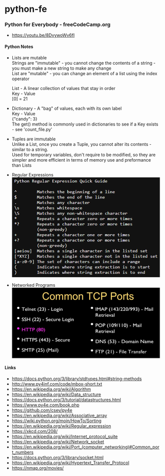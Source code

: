 # python-fe
### Python for Everybody - freeCodeCamp.org
- https://youtu.be/8DvywoWv6fI

#### Python Notes
- Lists are mutable</br>
Strings are "immutable" - you cannot change the contents of a string - you must make a new string to make any change</br>
List are "mutable" - you can change an element of a list using the index operator</br>

    List - A linear collection of values that stay in order</br>
    Key - Value</br>
    [0] = 21</br>
- Dictionary - A "bag" of values, each with its own label</br>
    Key - Value</br>
    {"candy": 3}</br> 
    The get() method is commonly used in dictionaries to see if a Key exists - see 'count_file.py'</br>
- Tuples are immutable</br>
    Unlike a List, once you create a Tuple, you cannot alter its contents - similar to a string.</br>
    Used for temporary variables, don't require to be modified, so they are simpler and more efficient in terms of memory use and preformance than Lists</br>
- Regular Expressions</br>
![](./regex_quick_quide.png)
- Networked Programs</br>
![](./common_tcp_ports.png)


#### Links
- https://docs.python.org/3/library/stdtypes.html#string-methods
- http://www.py4inf.com/code/mbox-short.txt
- https://en.wikipedia.org/wiki/Algorithm
- https://en.wikipedia.org/wiki/Data_structure
- https://docs.python.org/3/tutorial/datastructures.html
- https://www.py4e.com/book.php
- https://github.com/csev/py4e
- https://en.wikipedia.org/wiki/Associative_array
- https://wiki.python.org/moin/HowTo/Sorting
- https://en.wikipedia.org/wiki/Regular_expression
- https://xkcd.com/208/
- https://en.wikipedia.org/wiki/Internet_protocol_suite
- https://en.wikipedia.org/wiki/Network_socket
- https://en.wikipedia.org/wiki/Port_(computer_networking)#Common_port_numbers
- https://docs.python.org/3/library/socket.html
- https://en.wikipedia.org/wiki/Hypertext_Transfer_Protocol
- https://nmap.org/movies/
